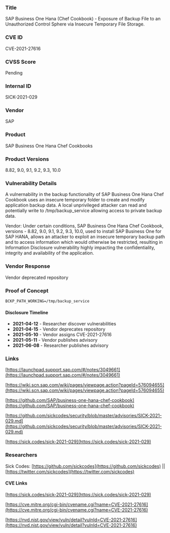### Title
SAP Business One Hana (Chef Cookbook) - Exposure of Backup File to an Unauthorized Control Sphere via Insecure Temporary File Storage.

### CVE ID
CVE-2021-27616

### CVSS Score
Pending

### Internal ID
SICK-2021-029

### Vendor
SAP
        
### Product
SAP Business One Hana Chef Cookbooks

### Product Versions
8.82, 9.0, 9.1, 9.2, 9.3, 10.0

### Vulnerability Details

A vulnernability in the backup functionality of SAP Business One Hana Chef Cookbook uses an insecure temporary folder to create and modify application backup data. A local unprivileged attacker can read and potentially write to /tmp/backup_service allowing access to private backup data.

Vendor: Under certain conditions, SAP Business One Hana Chef Cookbook, versions - 8.82, 9.0, 9.1, 9.2, 9.3, 10.0, used to install SAP Business One for SAP HANA, allows an attacker to exploit an insecure temporary backup path and to access information which would otherwise be restricted, resulting in Information Disclosure vulnerability highly impacting the confidentiality, integrity and availability of the application.

### Vendor Response
Vendor deprecated repository

### Proof of Concept

`BCKP_PATH_WORKING=/tmp/backup_service`

#### Disclosure Timeline
* **2021-04-12** - Researcher discover vulnerabilities
* **2021-04-15** - Vendor deprecates repository
* **2021-05-10** - Vendor assigns CVE-2021-27616
* **2021-05-11** - Vendor publishes advisory
* **2021-06-08** - Researcher publishes advisory

### Links


[https://launchpad.support.sap.com/#/notes/3049661](https://launchpad.support.sap.com/#/notes/3049661)

[https://wiki.scn.sap.com/wiki/pages/viewpage.action?pageId=576094655](https://wiki.scn.sap.com/wiki/pages/viewpage.action?pageId=576094655)

[https://github.com/SAP/business-one-hana-chef-cookbook](https://github.com/SAP/business-one-hana-chef-cookbook)

[https://github.com/sickcodes/security/blob/master/advisories/SICK-2021-029.md](https://github.com/sickcodes/security/blob/master/advisories/SICK-2021-029.md)

[https://sick.codes/sick-2021-029](https://sick.codes/sick-2021-029)

### Researchers

Sick Codes: [https://github.com/sickcodes](https://github.com/sickcodes) || [https://twitter.com/sickcodes](https://twitter.com/sickcodes)

#### CVE Links

[https://sick.codes/sick-2021-029](https://sick.codes/sick-2021-029)

[https://cve.mitre.org/cgi-bin/cvename.cgi?name=CVE-2021-27616](https://cve.mitre.org/cgi-bin/cvename.cgi?name=CVE-2021-27616)

[https://nvd.nist.gov/view/vuln/detail?vulnId=CVE-2021-27616](https://nvd.nist.gov/view/vuln/detail?vulnId=CVE-2021-27616)